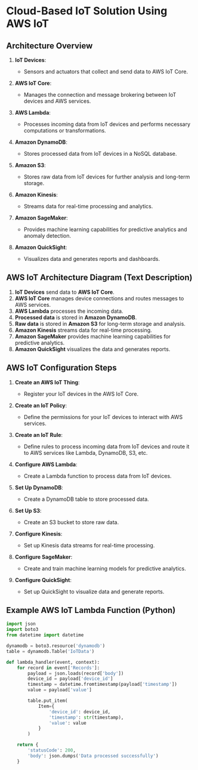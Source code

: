 # Cloud-Based IoT Solution Using AWS IoT

## Architecture Overview

1. **IoT Devices**:
    - Sensors and actuators that collect and send data to AWS IoT Core.

2. **AWS IoT Core**:
    - Manages the connection and message brokering between IoT devices and AWS services.

3. **AWS Lambda**:
    - Processes incoming data from IoT devices and performs necessary computations or transformations.

4. **Amazon DynamoDB**:
    - Stores processed data from IoT devices in a NoSQL database.

5. **Amazon S3**:
    - Stores raw data from IoT devices for further analysis and long-term storage.

6. **Amazon Kinesis**:
    - Streams data for real-time processing and analytics.

7. **Amazon SageMaker**:
    - Provides machine learning capabilities for predictive analytics and anomaly detection.

8. **Amazon QuickSight**:
    - Visualizes data and generates reports and dashboards.

## AWS IoT Architecture Diagram (Text Description)

1. **IoT Devices** send data to **AWS IoT Core**.
2. **AWS IoT Core** manages device connections and routes messages to AWS services.
3. **AWS Lambda** processes the incoming data.
4. **Processed data** is stored in **Amazon DynamoDB**.
5. **Raw data** is stored in **Amazon S3** for long-term storage and analysis.
6. **Amazon Kinesis** streams data for real-time processing.
7. **Amazon SageMaker** provides machine learning capabilities for predictive analytics.
8. **Amazon QuickSight** visualizes the data and generates reports.

## AWS IoT Configuration Steps

1. **Create an AWS IoT Thing**:
    - Register your IoT devices in the AWS IoT Core.

2. **Create an IoT Policy**:
    - Define the permissions for your IoT devices to interact with AWS services.

3. **Create an IoT Rule**:
    - Define rules to process incoming data from IoT devices and route it to AWS services like Lambda, DynamoDB, S3, etc.

4. **Configure AWS Lambda**:
    - Create a Lambda function to process data from IoT devices.

5. **Set Up DynamoDB**:
    - Create a DynamoDB table to store processed data.

6. **Set Up S3**:
    - Create an S3 bucket to store raw data.

7. **Configure Kinesis**:
    - Set up Kinesis data streams for real-time processing.

8. **Configure SageMaker**:
    - Create and train machine learning models for predictive analytics.

9. **Configure QuickSight**:
    - Set up QuickSight to visualize data and generate reports.

## Example AWS IoT Lambda Function (Python)

```python
import json
import boto3
from datetime import datetime

dynamodb = boto3.resource('dynamodb')
table = dynamodb.Table('IoTData')

def lambda_handler(event, context):
    for record in event['Records']:
        payload = json.loads(record['body'])
        device_id = payload['device_id']
        timestamp = datetime.fromtimestamp(payload['timestamp'])
        value = payload['value']

        table.put_item(
            Item={
                'device_id': device_id,
                'timestamp': str(timestamp),
                'value': value
            }
        )

    return {
        'statusCode': 200,
        'body': json.dumps('Data processed successfully')
    }

